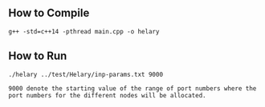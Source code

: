 ## How to Compile

```
g++ -std=c++14 -pthread main.cpp -o helary
```

## How to Run

```
./helary ../test/Helary/inp-params.txt 9000

9000 denote the starting value of the range of port numbers where the port numbers for the different nodes will be allocated.
```